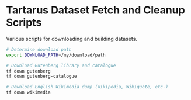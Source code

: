 # Tartarus Dataset Fetch and Cleanup Scripts

Various scripts for downloading and building datasets.

```bash
# Determine download path
export DOWNLOAD_PATH=/my/download/path

# Download Gutenberg library and catalogue
tf down gutenberg
tf down gutenberg-catalogue

# Download English Wikimedia dump (Wikipedia, Wikiquote, etc.)
tf down wikimedia
```
